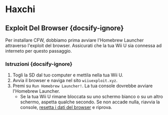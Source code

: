 # Haxchi

## Exploit Del Browser {docsify-ignore}

Per installare CFW, dobbiamo prima avviare l'Homebrew Launcher attraverso l'exploit del browser. Assicurati che la tua Wii U sia connessa ad interneto per questo passaggio.

### Istruzioni {docsify-ignore}

1. Togli la SD dal tuo computer e mettila nella tua Wii U.
1. Avvia il browser e naviga nel sito `wiiuexploit.xyz`.
1. Premi su `Run Homebrew Launcher!`. La tua console dovrebbe avviare l'Homebrew Launcher.
    - Se la tua Wii U rimane bloccata su uno schermo bianco o su un altro schermo, aspetta qualche secondo. Se non accade nulla, riavvia la console, [resetta i dati del browser](https://en-americas-support.nintendo.com/app/answers/detail/a_id/1507/~/how-to-delete-the-internet-browser-history) e riprova.